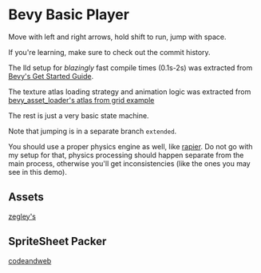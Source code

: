 # Bevy Basic Player

Move with left and right arrows, hold shift to run, jump with space.

If you're learning, make sure to check out the commit history.

The lld setup for *blazingly* fast compile times (0.1s-2s) was extracted from [Bevy's Get Started Guide](https://bevyengine.org/learn/book/getting-started/setup/#create-a-new-bevy-project).

The texture atlas loading strategy and animation logic was extracted from [bevy_asset_loader's atlas from grid example](https://github.com/NiklasEi/bevy_asset_loader/blob/main/bevy_asset_loader/examples/atlas_from_grid.rs)

The rest is just a very basic state machine.

Note that jumping is in a separate branch `extended`.

You should use a proper physics engine as well, like [rapier](https://github.com/dimforge/bevy_rapier). Do not go with my setup for that, physics processing should happen separate from the main process, otherwise you'll get inconsistencies (like the ones you may see in this demo).

## Assets

[zegley's](https://zegley.itch.io/2d-platformermetroidvania-asset-pack)

## SpriteSheet Packer

[codeandweb](https://www.codeandweb.com/free-sprite-sheet-packer)
